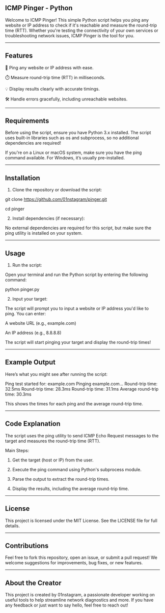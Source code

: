 ## ICMP Pinger - Python

Welcome to ICMP Pinger! This simple Python script helps you ping any website or IP address to check if it's reachable and measure the round-trip time (RTT). Whether you're testing the connectivity of your own services or troubleshooting network issues, ICMP Pinger is the tool for you.


---

## Features

🚀 Ping any website or IP address with ease.

⏱️ Measure round-trip time (RTT) in milliseconds.

💡 Display results clearly with accurate timings.

🛠️ Handle errors gracefully, including unreachable websites.



---

## Requirements

Before using the script, ensure you have Python 3.x installed. The script uses built-in libraries such as os and subprocess, so no additional dependencies are required!

If you're on a Linux or macOS system, make sure you have the ping command available. For Windows, it’s usually pre-installed.


---

## Installation

1. Clone the repository or download the script:

git clone https://github.com/01nstagram/pinger.git

cd pinger

2. Install dependencies (if necessary):

No external dependencies are required for this script, but make sure the ping utility is installed on your system.

---

## Usage

1. Run the script:

Open your terminal and run the Python script by entering the following command:

python pinger.py

2. Input your target:

The script will prompt you to input a website or IP address you'd like to ping. You can enter:

A website URL (e.g., example.com)

An IP address (e.g., 8.8.8.8)


The script will start pinging your target and display the round-trip times!


---

## Example Output

Here’s what you might see after running the script:

Ping test started for: example.com
Pinging example.com...
Round-trip time: 32.5ms
Round-trip time: 28.3ms
Round-trip time: 31.1ms
Average round-trip time: 30.3ms

This shows the times for each ping and the average round-trip time.


---

## Code Explanation

The script uses the ping utility to send ICMP Echo Request messages to the target and measures the round-trip time (RTT).

Main Steps:

1. Get the target (host or IP) from the user.


2. Execute the ping command using Python's subprocess module.


3. Parse the output to extract the round-trip times.


4. Display the results, including the average round-trip time.




---

## License

This project is licensed under the MIT License. See the LICENSE file for full details.


---

## Contributions

Feel free to fork this repository, open an issue, or submit a pull request! We welcome suggestions for improvements, bug fixes, or new features.


---

## About the Creator

This project is created by 01nstagram, a passionate developer working on useful tools to help streamline network diagnostics and more. If you have any feedback or just want to say hello, feel free to reach out!

